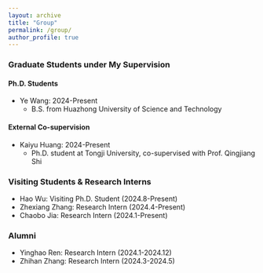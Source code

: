 ```yaml
---
layout: archive
title: "Group"
permalink: /group/
author_profile: true
---
```



### Graduate Students under My Supervision

#### Ph.D. Students

- Ye Wang: 2024-Present
    - B.S. from Huazhong University of Science and Technology

#### External Co-supervision

- Kaiyu Huang: 2024-Present
    - Ph.D. student at Tongji University, co-supervised with Prof. Qingjiang Shi

### Visiting Students & Research Interns

- Hao Wu: Visiting Ph.D. Student (2024.8-Present)
- Zhexiang Zhang: Research Intern (2024.4-Present)
- Chaobo Jia: Research Intern (2024.1-Present)

### Alumni

- Yinghao Ren: Research Intern (2024.1-2024.12)
- Zhihan Zhang: Research Intern (2024.3-2024.5)
